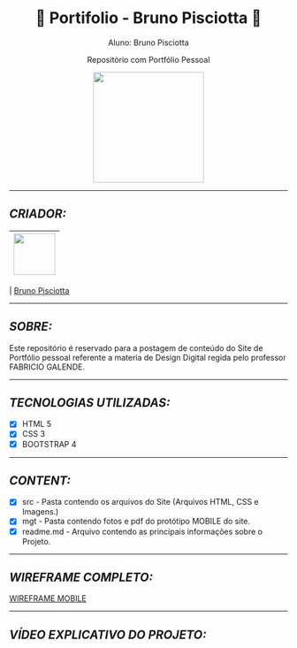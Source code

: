 <h1 align="center">
&#128142 Portifolio - Bruno Pisciotta &#128142
</h1>

<p align="center">Aluno: Bruno Pisciotta</p>
<p align="center">Repositório com Portfólio Pessoal</p>
<p align="center"><img src="https://github.com/bruno-pisciotta281/Index.html/blob/master/img/LOGO.PNG" width="200px;"/></p>


<hr>

 ## *CRIADOR:*


| [<img src="" width="75px;"/>](https://) |
| :------------------------------------------------------------------------------------------------------------------------: |


| [Bruno Pisciotta](https://github.com/bruno-pisciotta281)

<hr>

## *SOBRE:*
<p>Este repositório é reservado para a postagem de conteúdo do Site de Portfólio pessoal referente a materia de Design Digital regida pelo professor FABRICIO GALENDE.</p>

<hr>

## *TECNOLOGIAS UTILIZADAS:* 

- [x] HTML 5
- [x] CSS 3
- [x] BOOTSTRAP 4 

<hr>

## *CONTENT:*

- [x] src - Pasta contendo os arquivos do Site (Arquivos HTML, CSS e Imagens.)
- [x] mgt - Pasta contendo fotos e pdf do protótipo MOBILE do site.
- [x] readme.md - Arquivo contendo as principais informações sobre o Projeto.

<hr>

## *WIREFRAME COMPLETO:*

[WIREFRAME MOBILE](https://www.figma.com/file/bFVSkxoLF3T9o8hLAywPRD/WIREFRAME-PORTF%C3%93LIO-CELULAR?node-id=0%3A1)

<hr>

## *VÍDEO EXPLICATIVO DO PROJETO:*
